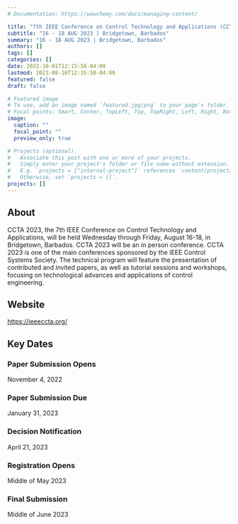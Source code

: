 ```yaml
---
# Documentation: https://wowchemy.com/docs/managing-content/

title: "7th IEEE Conference on Control Technology and Applications (CCTA) 2023"
subtitle: "16 - 18 AUG 2023 | Bridgetown, Barbados"
summary: "16 - 18 AUG 2023 | Bridgetown, Barbados"
authors: []
tags: []
categories: []
date: 2022-10-01T12:15:58-04:00
lastmod: 2023-08-16T12:15:58-04:00
featured: false
draft: false

# Featured image
# To use, add an image named `featured.jpg/png` to your page's folder.
# Focal points: Smart, Center, TopLeft, Top, TopRight, Left, Right, BottomLeft, Bottom, BottomRight.
image:
  caption: ""
  focal_point: ""
  preview_only: true

# Projects (optional).
#   Associate this post with one or more of your projects.
#   Simply enter your project's folder or file name without extension.
#   E.g. `projects = ["internal-project"]` references `content/project/deep-learning/index.md`.
#   Otherwise, set `projects = []`.
projects: []
---
```

## About
CCTA 2023, the 7th IEEE Conference on Control Technology and Applications, will be held Wednesday through Friday, August 16-18, in Bridgetown, Barbados. CCTA 2023 will be an in person conference. CCTA 2023 is one of the main conferences sponsored by the IEEE Control Systems Society. The technical program will feature the presentation of contributed and invited papers, as well as tutorial sessions and workshops, focusing on technological advances and applications of control engineering.

## Website
https://ieeeccta.org/

## Key Dates
### Paper Submission Opens
November 4, 2022
### Paper Submission Due
January 31, 2023
### Decision Notification
April 21, 2023
### Registration Opens
Middle of May 2023
### Final Submission
Middle of June 2023